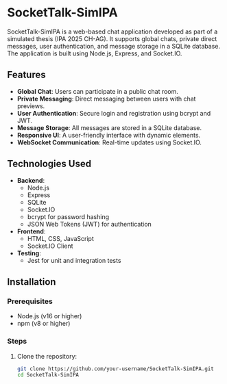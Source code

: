 # SocketTalk-SimIPA

SocketTalk-SimIPA is a web-based chat application developed as part of a simulated thesis (IPA 2025 CH-AG). It supports global chats, private direct messages, user authentication, and message storage in a SQLite database. The application is built using Node.js, Express, and Socket.IO.

## Features

- **Global Chat**: Users can participate in a public chat room.
- **Private Messaging**: Direct messaging between users with chat previews.
- **User Authentication**: Secure login and registration using bcrypt and JWT.
- **Message Storage**: All messages are stored in a SQLite database.
- **Responsive UI**: A user-friendly interface with dynamic elements.
- **WebSocket Communication**: Real-time updates using Socket.IO.

## Technologies Used

- **Backend**:
  - Node.js
  - Express
  - SQLite
  - Socket.IO
  - bcrypt for password hashing
  - JSON Web Tokens (JWT) for authentication
- **Frontend**:
  - HTML, CSS, JavaScript
  - Socket.IO Client
- **Testing**:
  - Jest for unit and integration tests

## Installation

### Prerequisites

- Node.js (v16 or higher)
- npm (v8 or higher)

### Steps

1. Clone the repository:
   ```bash
   git clone https://github.com/your-username/SocketTalk-SimIPA.git
   cd SocketTalk-SimIPA